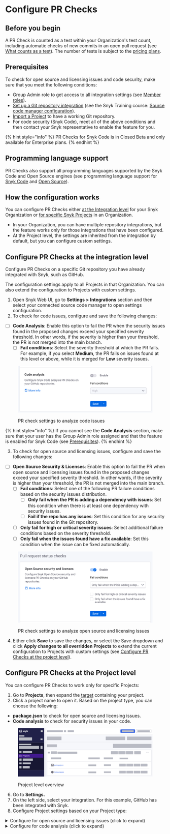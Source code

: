 # Configure PR Checks

## Before you begin

A PR Check is counted as a test within your Organization's test count, including automatic checks of new commits in an open pull request (see[ What counts as a test](https://support.snyk.io/hc/en-us/articles/360000925418-What-counts-as-a-test-)). The number of tests is subject to the [pricing plans](../../more-info/plans.md).

## Prerequisites

To check for open source and licensing issues and code security, make sure that you meet the following conditions:

* Group Admin role to get access to all integration settings (see [Member roles](../../snyk-admin/manage-users-and-permissions/member-roles.md)).
* [Set up a Git repository integration](../../integrations/git-repository-scm-integrations/) (see the Snyk Training course: [Source code manager configuration](https://training.snyk.io/learn/course/source-code-manager-configurations)).
* [Import a Project](../../getting-started/quickstart/import-a-project.md) to have a working Git repository.
* For code security (Snyk Code), meet all of the above conditions and then contact your Snyk representative to enable the feature for you.&#x20;

{% hint style="info" %}
PR Checks for Snyk Code is in Closed Beta and only available for Enterprise plans.
{% endhint %}

## Programming language support

PR Checks also support all programming languages supported by the Snyk Code and Open Source engines (see programming language support for [Snyk Code](../snyk-code/snyk-code-language-and-framework-support.md) and [Open Source](../snyk-open-source/snyk-open-source-supported-languages-and-package-managers/)).

## How the configuration works

You can configure PR Checks either [at the Integration level](configure-pr-checks.md#configure-pr-checks-at-the-integration-level) for your Snyk Organization or [for specific Snyk Projects](configure-pr-checks.md#configure-pr-checks-at-the-project-level) in an Organization.

* In your Organization, you can have multiple repository integrations, but the feature works only for those integrations that have been configured.
* At the Project level, the settings are inherited from the integration by default, but you can configure custom settings.

## Configure PR Checks at the integration level

Configure PR Checks on a specific Git repository you have already integrated with Snyk, such as GitHub.

The configuration settings apply to all Projects in that Organization. You can also extend the configuration to Projects with custom settings.

1. Open Snyk Web UI, go to **Settings >** **Integrations** section and then select your connected source code manager to open settings configuration.
2. To check for code issues, configure and save the following changes:

* [ ] **Code Analysis**: Enable this option to fail the PR when the security issues found in the proposed changes exceed your specified severity threshold. In other words, if the severity is higher than your threshold, the PR is not merged into the main branch.
  * [ ] **Fail conditions**: Select the severity threshold at which the PR fails. For example, if you select **Medium**, the PR fails on issues found at this level or above, while it is merged for **Low** severity issues.

<figure><img src="../../.gitbook/assets/Screenshot 2023-04-28 at 12.07.23.png" alt="Pull request check settings to analyze code issues." width="563"><figcaption><p>PR check settings to analyze code issues</p></figcaption></figure>

{% hint style="info" %}
If you cannot see the **Code Analysis** section, make sure that your user has the Group Admin role assigned and that the feature is enabled for Snyk Code (see [Prerequisites](configure-pr-checks.md#prerequisites)).
{% endhint %}

3. To check for open source and licensing issues, configure and save the following changes:

* [ ] **Open Source Security & Licenses**: Enable this option to fail the PR when open source and licensing issues found in the proposed changes exceed your specified severity threshold. In other words, if the severity is higher than your threshold, the PR is not merged into the main branch.
  * [ ] **Fail conditions**: Select one of the following PR failure conditions based on the security issues distribution.
    * [ ] **Only fail when the PR is adding a dependency with issues**: Set this condition when there is at least one dependency with security issues.
    * [ ] **Fail if the repo has any issues**: Set this condition for any security issues found in the Git repository.
  * [ ] **Only fail for high or critical severity issues**: Select additional failure conditions based on the severity threshold.
  * [ ] **Only fail when the issues found have a fix available**: Set this condition when the issue can be fixed automatically.

<figure><img src="../../.gitbook/assets/Screenshot 2023-04-28 at 12.06.13 (1).png" alt="Pull request check settings to analyze opena source and licensing issues." width="563"><figcaption><p>PR check settings to analyze open source and licensing issues</p></figcaption></figure>

4. Either click **Save** to save the changes, or select the Save dropdown and click **Apply changes to all overridden Projects** to extend the current configuration to Projects with custom settings (see [Configure PR Checks at the project level](configure-pr-checks.md#configure-pr-checks-at-the-project-level)).

## Configure PR Checks at the Project level

You can configure PR Checks to work only for specific Projects:

1. Go to **Projects**, then expand the [target](../../manage-issues/introduction-to-snyk-projects/#target) containing your project.
2. Click a project name to open it. Based on the project type, you can choose the following:

* **package.json** to check for open source and licensing issues.
* **Code analysis** to check for security issues in your code.

<figure><img src="../../.gitbook/assets/configure_pr_checks_project_level.png" alt="Project level overview."><figcaption><p>Project level overview</p></figcaption></figure>

6. Go to **Settings.**
7. On the left side, select your integration. For this example, GitHub has been integrated with Snyk.
8. Configure Project settings based on your Project type:

<details>

<summary>Configure for open source and licensing issues (click to expand)</summary>

1. In **Snyk test for pull request** select **Custom** to \*\*\*\* configure the settings.
2. Enable the option to fail the PR when open source and licensing issues found in the proposed changes exceed your specified severity threshold.
3. Configure the following settings:

* [ ] **Fail conditions**: Select one of the following PR failure conditions based on the security issues distribution.
  * [ ] **Only fail when the PR is adding a dependency with issues**: Set this condition when there is at least one dependency with security issues.
  * [ ] **Fail if the repo has any issues**: Set this condition for any security issues found in the Git repository.
* [ ] **Only fail for high or critical severity issues**: Select additional failure conditions based on the severity threshold.
* [ ] **Only fail when the issues found have a fix available**: Set this condition when the issue can be fixed automatically.

4. **Update Snyk pull request settings** to save changes.

</details>

<details>

<summary>Configure for code analysis (click to expand)</summary>

1. In **Snyk Code for pull request** select **Custom** to \*\*\*\* configure the settings.
2. Enable this option \*\*\*\* to fail the PR when the security issues found in the proposed changes exceed your specified severity threshold.
3. Configure the following settings:

* [ ] **Minimal severity to fail PR check**: Select the severity threshold at which the PR fails. For example, if you select **Medium**, the PR fails on issues found at this level or above, while it is merged for **Low** severity issues.

4. **Update Snyk pull request settings** to save changes.

</details>

###
